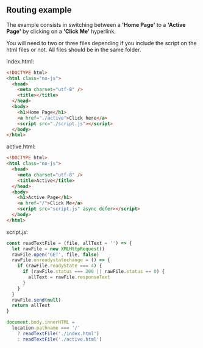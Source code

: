 ## Routing example

The example consists in switching between a **'Home Page'** to a **'Active Page'** by clicking on a **'Click Me'** hyperlink.

You will need to two or three files depending if you include the script on the html files or not. All files should be in the same folder.

index.html:

```html
<!DOCTYPE html>
<html class="no-js">
  <head>
    <meta charset="utf-8" />
    <title></title>
  </head>
  <body>
    <h1>Home Page</h1>
    <a href="./active">Click here</a>
    <script src="./script.js"></script>
  </body>
</html>
```

active.html:

```html
<!DOCTYPE html>
<html class="no-js">
  <head>
    <meta charset="utf-8" />
    <title>Active</title>
  </head>
  <body>
    <h1>Active Page</h1>
    <a href="/">Click Me</a>
    <script src="script.js" async defer></script>
  </body>
</html>
```

script.js:

```js
const readTextFile = (file, allText = '') => {
  let rawFile = new XMLHttpRequest()
  rawFile.open('GET', file, false)
  rawFile.onreadystatechange = () => {
    if (rawFile.readyState === 4) {
      if (rawFile.status === 200 || rawFile.status == 0) {
        allText = rawFile.responseText
      }
    }
  }
  rawFile.send(null)
  return allText
}

document.body.innerHTML =
  location.pathname === '/'
    ? readTextFile('./index.html')
    : readTextFile('./active.html')
```
